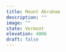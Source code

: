 ```yaml
---
title: Mount Abraham 
description: ""
image: ""
state: Vermont
elevation: 4006
draft: false
---
```

